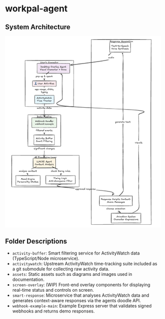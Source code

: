 # workpal-agent

## System Architecture

![System Architecture](assets/system-arch.png)

## Folder Descriptions
- `activity-buffer`: Smart filtering service for ActivityWatch data (TypeScript/Node microservice).
- `activitywatch`: Upstream ActivityWatch time-tracking suite included as a git submodule for collecting raw activity data.
- `assets`: Static assets such as diagrams and images used in documentation.
- `screen-overlay`: (WIP) Front-end overlay components for displaying real-time status and controls on screen.
- `smart-response`: Microservice that analyses ActivityWatch data and generates context-aware responses via the agents doodle API.
- `webhook-example-main`: Example Express server that validates signed webhooks and returns demo responses.